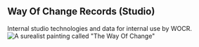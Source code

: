## Way Of Change Records (Studio)
Internal studio technologies and data for internal use by WOCR.
![A surealist painting called "The Way Of Change"](https://github.com/wayofchange/studio/blob/main/images/surrealist%20way%20of%20change2.png)
